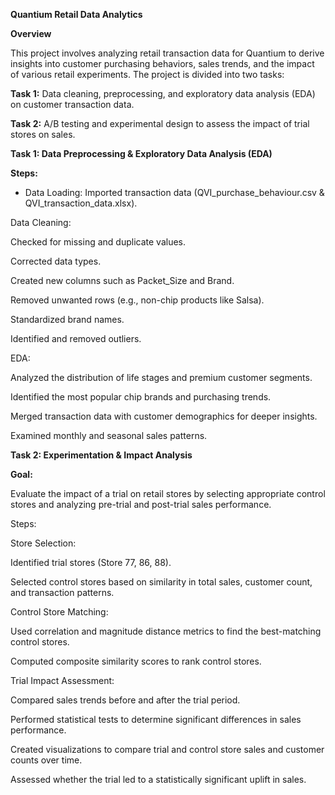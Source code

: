 **Quantium Retail Data Analytics**

**Overview**

This project involves analyzing retail transaction data for Quantium to derive insights into customer purchasing behaviors, sales trends, and the impact of various retail experiments. The project is divided into two tasks:

**Task 1:** Data cleaning, preprocessing, and exploratory data analysis (EDA) on customer transaction data.

**Task 2:** A/B testing and experimental design to assess the impact of trial stores on sales.

**Task 1: Data Preprocessing & Exploratory Data Analysis (EDA)**


**Steps:**

- Data Loading: Imported transaction data (QVI_purchase_behaviour.csv & QVI_transaction_data.xlsx).

Data Cleaning:

Checked for missing and duplicate values.

Corrected data types.

Created new columns such as Packet_Size and Brand.

Removed unwanted rows (e.g., non-chip products like Salsa).

Standardized brand names.

Identified and removed outliers.

EDA:

Analyzed the distribution of life stages and premium customer segments.

Identified the most popular chip brands and purchasing trends.

Merged transaction data with customer demographics for deeper insights.

Examined monthly and seasonal sales patterns.

**Task 2: Experimentation & Impact Analysis**

**Goal:**

Evaluate the impact of a trial on retail stores by selecting appropriate control stores and analyzing pre-trial and post-trial sales performance.

Steps:

Store Selection:

Identified trial stores (Store 77, 86, 88).

Selected control stores based on similarity in total sales, customer count, and transaction patterns.

Control Store Matching:

Used correlation and magnitude distance metrics to find the best-matching control stores.

Computed composite similarity scores to rank control stores.

Trial Impact Assessment:

Compared sales trends before and after the trial period.

Performed statistical tests to determine significant differences in sales performance.

Created visualizations to compare trial and control store sales and customer counts over time.

Assessed whether the trial led to a statistically significant uplift in sales.
